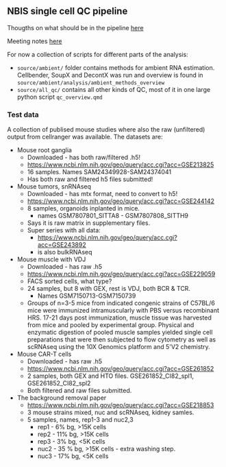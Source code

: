 ## NBIS single cell QC pipeline


Thougths on what should be in the pipeline [here](misc/planning.md)

Meeting notes [here](misc/meetings.md)


For now a collection of scripts for different parts of the analysis:

* `source/ambient/` folder contains methods for ambient RNA estimation. Cellbender, SoupX and DecontX was run and overview is found in `source/ambient/analysis/ambient_methods_overview`
* `source/all_qc/` contains all other kinds of QC, most of it in one large python script `qc_overview.qmd`





### Test data

A collection of publised mouse studies where also the raw (unfiltered) output from cellranger was available. The datasets are:


- Mouse root ganglia 
	- Downloaded - has both raw/filtered .h5!
	- https://www.ncbi.nlm.nih.gov/geo/query/acc.cgi?acc=GSE213825
	- 16 samples. Names SAM24349928-SAM24374041
	- Has both raw and filtered h5 files submitted!
- Mouse tumors, snRNAseq
	- Downloaded - has mtx format, need to convert to h5!
	- https://www.ncbi.nlm.nih.gov/geo/query/acc.cgi?acc=GSE244142
	- 8 samples, organoids inplanted in mice.
		- names GSM7807801_SITTA8 - GSM7807808_SITTH9
	- Says it is raw matrix in supplementary files.
	- Super series with all data:
		- https://www.ncbi.nlm.nih.gov/geo/query/acc.cgi?acc=GSE243892
		- is also bulkRNAseq
- Mouse muscle with VDJ
	- Downloaded - has raw .h5
	- https://www.ncbi.nlm.nih.gov/geo/query/acc.cgi?acc=GSE229059
	- FACS sorted cells, what type?
	- 24 samples, but 8 with GEX, rest is VDJ, both BCR & TCR.
		- Names GSM7150713-GSM7150739
	- Groups of n=3-5 mice from indicated congenic strains of C57BL/6 mice were immunized intramuscularly with PBS versus recombinant HRS. 17-21 days post immunization, muscle tissue was harvested from mice and pooled by experimental group. Physical and enzymatic digestion of pooled muscle samples yielded single cell preparations that were then subjected to flow cytometry as well as scRNAseq using the 10X Genomics platform and 5'V2 chemistry.
- Mouse CAR-T cells  
	- Downloaded - has raw .h5
	- https://www.ncbi.nlm.nih.gov/geo/query/acc.cgi?acc=GSE261852
	- 2 samples, both GEX and HTO files.  GSE261852_CI82_spl1, GSE261852_CI82_spl2
	- Both filtered and raw files submitted.
- The background removal paper
	- https://www.ncbi.nlm.nih.gov/geo/query/acc.cgi?acc=GSE218853
	- 3 mouse strains mixed, nuc and scRNAseq, kidney samles.
	- 5 samples, names, rep1-3 and nuc2,3
		- rep1 - 6% bg, >15K cells
		- rep2 - 11% bg, >15K cells
		- rep3 - 3% bg, <5K cells
		- nuc2 - 35 % bg, >15K cells - extra washing step.
		- nuc3 - 17% bg, <5K cells